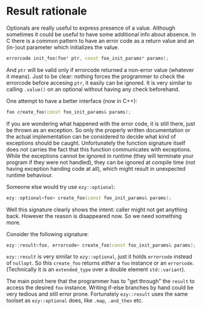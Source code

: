 # Result rationale


Optionals are really useful to express presence of a value. Although sometimes it could be useful to have some
additional info about absence. In C there is a common pattern to have an error code as a return value and an
(in-)out parameter which initializes the value.

```cpp
errorcode init_foo(foo* ptr, const foo_init_params* params);
```

And `ptr` will be valid only if errorcode returned a non-error value (whatever it means). Just to be clear:
nothing forces the programmer to check the errorcode before accesing `ptr`, it easily can be ignored. It is
very similar to calling `.value()` on an optional without having any check beforehand.

One attempt to have a better interface (now in C++):

```cpp
foo create_foo(const foo_init_params& params);
```

If you are wondering what happened with the error code, it is still there, just be thrown as an exception. So
only the properly written documentation or the actual implementation can be considered to decide what kind of
exceptions should be caught. Unfortunately the function signature itself does not carries the fact that this
function communicates with exceptions. While the exceptions cannot be ignored in runtime (they will terminate
your program if they were not handled), they can be ignored at compile time (not having exception handing code
at all), which might result in unexpected runtime behaviour.

Someone else would try use `ezy::optional`:

```cpp
ezy::optional<foo> create_foo(const foo_init_params& params);
```

Well this signature clearly shows the intent: caller might not get anything back. However the reason is
disappeared now. So we need something more.

Consider the following signature:

```cpp
ezy::result<foo, errorcode> create_foo(const foo_init_params& params);
```

`ezy::result` is very similar to `ezy::optional`, just it holds `errorcode` instead of `nullopt`. So this
`create_foo` returns *either* a `foo` instance or an `errorcode`. (Technically it is an `extended_type` over a
double element `std::variant`).

The main point here that the programmer has to "get through" the `result` to access the desired `foo`
instance. Writing if-else branches by hand could be very tedious and still error prone. Fortunately
`ezy::result` uses the same toolset as `ezy::optional` does, like `.map`, `.and_then` etc.
